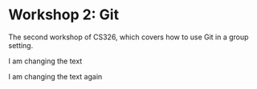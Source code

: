 # Workshop 2: Git

The second workshop of CS326, which covers how to use Git in a group setting.

I am changing the text

I am changing the text again
